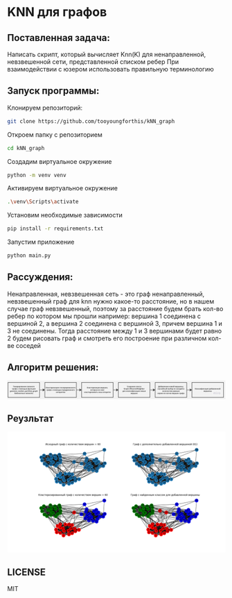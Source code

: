 # KNN для графов

## Поставленная задача:
Написать скрипт, который вычисляет Knn(K)
для ненаправленной, невзвешенной сети, представленной списком ребер
При взаимодействии с юзером использовать правильную терминологию

## Запуск программы:
Клонируем репозиторий:
```bash
git clone https://github.com/tooyoungforthis/kNN_graph
```

Откроем папку с репозиторием
```bash
cd kNN_graph
```

Создадим виртуальное окружение
```bash
python -m venv venv
```

Активируем виртуальное окружение
```bash
.\venv\Scripts\activate
```

Установим необходимые зависимости
```bash
pip install -r requirements.txt
```

Запустим приложение
```bash
python main.py
```

## Рассуждения:
Ненаправленная, невзвешенная сеть - это граф ненаправленный, невзвешенный граф
для knn нужно какое-то расстояние, но в нашем случае граф невзвешенный,
поэтому за расстояние будем брать кол-во ребер по котором мы прошли
например: вершина 1 соединена с вершиной 2, а вершина 2 соединена с вершиной 3,
причем вершина 1 и 3 не соединены.
Тогда расстояние между 1 и 3 вершинами будет равно 2
будем рисовать граф и смотреть его построение при различном кол-ве соседей

## Алгоритм решения:
![](solution.jpg)

## Реузльтат
![](Figure_1.png)

## LICENSE
MIT


